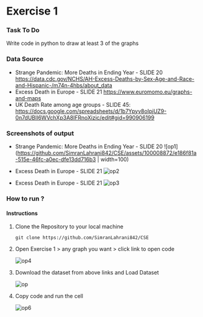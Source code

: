 # Exercise 1

### Task To Do
  Write code in python to draw at least 3 of the graphs
  
### Data Source
  - Strange Pandemic: More Deaths in Ending Year - SLIDE 20
  https://data.cdc.gov/NCHS/AH-Excess-Deaths-by-Sex-Age-and-Race-and-Hispanic-/m74n-4hbs/about_data
  - Excess Death in Europe - SLIDE 21
  https://www.euromomo.eu/graphs-and-maps
  - UK Death Rate among age groups - SLIDE 45:
  https://docs.google.com/spreadsheets/d/1b7Ypyv8oIpjUZ9-0n7dUBlI6WVchXp3A8IFRnoXizic/edit#gid=990906199

### Screenshots of output

- Strange Pandemic: More Deaths in Ending Year - SLIDE 20
  ![op1](https://github.com/SimranLahrani842/CSE/assets/100008872/e186f81a-515e-46fc-a0ec-dfe13dd716b3 | width=100)

- Excess Death in Europe - SLIDE 21
  ![op2](https://github.com/SimranLahrani842/CSE/assets/100008872/4e014eb4-648b-4b0b-8717-bfe00d8eea43)

- Excess Death in Europe - SLIDE 21
  ![op3](https://github.com/SimranLahrani842/CSE/assets/100008872/c2021048-1718-43af-8c5a-d13c719e2c65)

### How to run ?

#### Instructions

1. Clone the Repository to your local machine
    ```shell
    git clone https://github.com/SimranLahrani842/CSE
    ```
2. Open Exercise 1 > any graph you want > click link to open code
    >
    ![op4](https://github.com/SimranLahrani842/CSE/assets/100008872/38a9c223-cfc2-4254-80ff-18f817ce319f)

3. Download the dataset from above links and Load Dataset
    >
    ![op](https://github.com/SimranLahrani842/CSE/assets/100008872/a1bd36dc-e5c7-48dd-9909-7cd5a72a0cd6)

4. Copy code and run the cell 
    >
    ![op6](https://github.com/SimranLahrani842/CSE/assets/100008872/40e4af96-ad73-46bd-bf2f-03fb1e6ef443)
